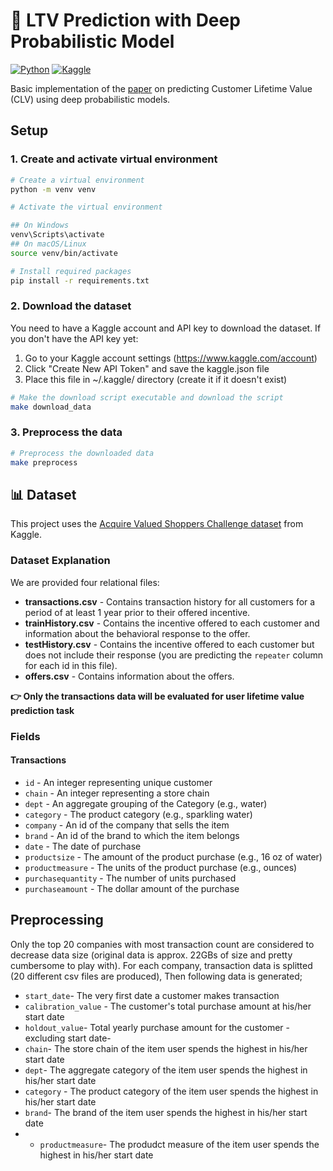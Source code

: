 # 🎯 LTV Prediction with Deep Probabilistic Model

[![Python](https://img.shields.io/badge/Python-3.10+-blue.svg)](https://www.python.org/)
[![Kaggle](https://img.shields.io/badge/Dataset-Kaggle-orange.svg)](https://www.kaggle.com/competitions/acquire-valued-shoppers-challenge/data)

Basic implementation of the [paper](https://research.google/pubs/a-deep-probabilistic-model-for-customer-lifetime-value-prediction/) on predicting Customer Lifetime Value (CLV) using deep probabilistic models.

## Setup

### 1. Create and activate virtual environment

```bash
# Create a virtual environment
python -m venv venv

# Activate the virtual environment

## On Windows
venv\Scripts\activate
## On macOS/Linux
source venv/bin/activate

# Install required packages
pip install -r requirements.txt
```

### 2. Download the dataset

You need to have a Kaggle account and API key to download the dataset. If you don't have the API key yet:
1. Go to your Kaggle account settings (https://www.kaggle.com/account)
2. Click "Create New API Token" and save the kaggle.json file
3. Place this file in ~/.kaggle/ directory (create it if it doesn't exist)

```bash
# Make the download script executable and download the script
make download_data
```

### 3. Preprocess the data

```bash
# Preprocess the downloaded data
make preprocess
```

## 📊 Dataset

This project uses the [Acquire Valued Shoppers Challenge dataset](https://www.kaggle.com/competitions/acquire-valued-shoppers-challenge/data) from Kaggle.

### Dataset Explanation

We are provided four relational files:

- **transactions.csv** - Contains transaction history for all customers for a period of at least 1 year prior to their offered incentive.
- **trainHistory.csv** - Contains the incentive offered to each customer and information about the behavioral response to the offer.
- **testHistory.csv** - Contains the incentive offered to each customer but does not include their response (you are predicting the `repeater` column for each id in this file).
- **offers.csv** - Contains information about the offers.

**👉 Only the transactions data will be evaluated for user lifetime value prediction task**

### Fields

#### Transactions
- `id` - An integer representing unique customer
- `chain` - An integer representing a store chain
- `dept` - An aggregate grouping of the Category (e.g., water)
- `category` - The product category (e.g., sparkling water)
- `company` - An id of the company that sells the item
- `brand` - An id of the brand to which the item belongs
- `date` - The date of purchase
- `productsize` - The amount of the product purchase (e.g., 16 oz of water)
- `productmeasure` - The units of the product purchase (e.g., ounces)
- `purchasequantity` - The number of units purchased
- `purchaseamount` - The dollar amount of the purchase


## Preprocessing

Only the top 20 companies with most transaction count are considered to decrease data size (original data is approx. 22GBs of size and pretty cumbersome to play with). For each company, transaction data is splitted (20 different csv files are produced), Then following data is generated;

- `start_date`- The very first date a customer makes transaction
- `calibration_value` - The customer's total purchase amount at his/her start date
- `holdout_value`- Total yearly purchase amount for the customer -excluding start date-
- `chain`- The store chain of the item user spends the highest in his/her start date
- `dept`- The aggregate category of the item user spends the highest in his/her start date
- `category` - The product category of the item user spends the highest in his/her start date
- `brand`- The brand of the item user spends the highest in his/her start date
- - `productmeasure`- The produdct measure of the item user spends the highest in his/her start date